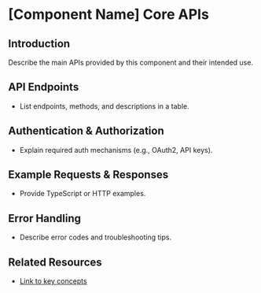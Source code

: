 # [Component Name] Core APIs

## Introduction
Describe the main APIs provided by this component and their intended use.

## API Endpoints
- List endpoints, methods, and descriptions in a table.

## Authentication & Authorization
- Explain required auth mechanisms (e.g., OAuth2, API keys).

## Example Requests & Responses
- Provide TypeScript or HTTP examples.

## Error Handling
- Describe error codes and troubleshooting tips.

## Related Resources
- [Link to key concepts](../key-concepts.md)
